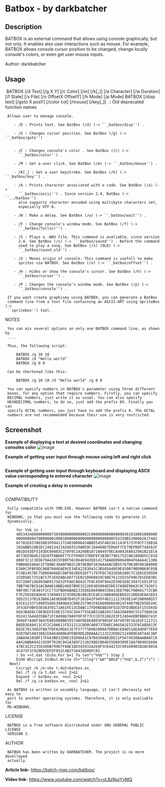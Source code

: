 
# Batbox - by darkbatcher
## Description
BATBOX is an external command that allows using console graphically, but not only. It enables also user interactions such as mouse.
For example, BATBOX allows console cursor position to be changed, change locally console's colors, or even get user mouse inputs.

Author: darkbatcher

## Usage
​		BATBOX [/d Text] [/g X Y] [/c Color] [/m] [/k[\_]]  [/a Character] [/w Duration] [/f State] [/s File] [/o OffsetX OffsetY] [/h Mode] [/p Mode] 
​		BATBOX [/disp text] [/goto X posY] [/color col] [/mouse] [/key[\_]] 
​      :: Old deprecated function names

     Allows user to manage console.
    
        - /D : Prints text. See BatBox (/d) (-> ``_batbox/disp'') .
    
        - /G : Changes cursor position. See BatBox (/g) (-> ``_batbox/goto'') 
          .
    
        - /C : Changes console's color . See BatBox (/c) (-> 
          ``_batbox/color'') .
    
        - /M : Get a user click. See BatBox (/m) (-> ``_batbox/mouse'') .
    
        - /K[_] : Get a user keystroke. See BatBox (/k) (-> ``_batbox/key'') .
    
        - /A : Prints character associated with a code. See BatBox (/a) (-> 
          ``_batbox/ascii'') . Since version 2.4, BatBox (-> ``../batbox'') 
          also supports character encoded using multibyte characters set, 
          especially UTF-8.
    
        - /W : Make a delay. See BatBox (/w) (-> ``_batbox/wait'') .
    
        - /F : Change console's window mode. See BatBox (/f) (-> 
          ``_batbox/fullscr'') .
    
        - /S : Plays a .WAV file. This command is avaliable, since version 
          2.4. See BatBox (/s) (-> ``_batbox/sound'') . Before the command 
          used to play a song. See BatBox (/s) (OLD) (-> 
          ``_batbox/sound_old'') .
    
        - /O : Moves origin of console. This command is usefull to make 
          sprites via BATBOX. See BatBox (/o) (-> ``_batbox/offset'') .
    
        - /H : Hides or show the console's cursor. See BatBox (/h) (-> 
          ``_batbox/cursor'') .
    
        - /P : Changes the console's window mode. See BatBox (/p) (-> 
          ``_batbox/console'') .
    
     If you want create graphisms using BATBOX, you can generate a BatBox 
     command line from a text file containing an ASCII-ART using SpriteBox (-> 
     ``spritebox'') tool.

NOTES

     You can mix several options on only one BATBOX command line, as shown by 
     ....
    
     Thus, the following script:
    
         BATBOX /g 10 10
         BATBOX /d "Hello world"
         BATBOX /g 0 0
    
     Can be shortened like this:
    
         BATBOX /g 10 10 /d "Hello world" /g 0 0
    
     You can specify numbers in BATBOX's parameter using three different 
     bases, for any option that require numbers. Firstly, you can specify 
     DECIMAL numbers, just write it as usual. You can also specify 
     HEXADECIMAL numbers, to do so, just add the prefix 0X. Finally you can 
     specify OCTAL numbers, you just have to add the prefix 0. The OCTAL 
     numbers are not recommended because their use is very restricted.
     
## Screenshot
**Example of displaying a text at desired coordinates and changing consoles color**
![image](https://user-images.githubusercontent.com/82807654/166758482-1aa8060c-01ce-4f66-8cde-29642ca4d80f.png)
     
**Example of getting user input through mouse using left and right click**
<!-- wp:image {"align":"center","id":3356,"style":{"color":{}}} -->
<div class="wp-block-image"><figure class="aligncenter"><img src="https://batch-man.com/wp-content/uploads/2022/04/example5-1-edited-2.png" alt="" class="wp-image-3356"/></figure></div>
<!-- /wp:image -->

**Example of getting user input through keyboard and displaying ASCII value corrosponding to entered character**
![image](https://user-images.githubusercontent.com/82807654/166781445-f7b99b95-e57a-4349-ae0c-2fb81045e518.png)

**Example of creating a delay in commands**
<!-- wp:image {"id":3373,"sizeSlug":"full","linkDestination":"none"} -->
<figure class="wp-block-image size-full"><img src="https://batch-man.com/wp-content/uploads/2022/04/1.gif" alt="" class="wp-image-3373"/></figure>
<!-- /wp:image -->

COMPATIBILITY

     Fully compatible with CMD.EXE. However BATBOX isn't a native command for 
     WINDOWS, so that you must use the following code to generate it 
     dynamically.
    
         for %%b in ( 
         4D5343460000000073030000000000002C000000000000000301010001000000
         00000000470000000100010000060000000000000000FE4259B5200062617462
         6F782E657865003FD9412724030006434BB5545F485361143F5737F0CF726B3A
         102ABB528B1EC24813421026D3529AB59C184460D7ED6EF7CE79EFB8F74A562F
         0B1D543EF5143DC60483C27AF0C14248B18710A4979ECA40426A0329A1B21ECA
         AF73EE9D4E21B287FAB6DF77CFF99DF37DDFEF3B3B779D1752C001800D5CC018
         808F1C1C3ED879A41015FB9F56C064E942ED141758A8ED96649D4F6A6A4C1306
         F8B0A028AAC1F789BC36A8F0B2C2B79E0DF1036A44ACDB557670638F601B4080
         E3A0C3FBFDDC06B7044EAE9CE34EA2283041C3B505A48E9E450079B99B69C05B
         FC4B1457BC75DD6666DECD8F981BE02EF71797FDC7A32E9A100C7C1EB1E505D9
         2CDD5BC7252AC57F1E92ABCA0771EB21D968029C98E76125D25F9967D1ED838C
         8372D6F24E093AD9175832FFADCAD43C7F8C459F9442D39D1E8C3947C6913F15
         7BB79A7BCD18CBA6D10BB24687B9E33226E4E6904E5DE37A9DE90A3C9C7926F1
         98F48C73E401F2CC731FBD66BAB2335D6E8689B0336A13E6798C76B601772CB6
         F7E2565EEAD64C1589A931C93092B34B2ECE4E1C6BB466EBE82C1DDD4E8A3ED3
         5ED25137B163B861AE9ED8B7D452F182D42F945F4D111213920E14F28B908D57
         B3C61233710903560539A9DA3CD0E257901F6EA600D664019744879B295EE44C
         3F43EF9BFD303A3FD172A61FE13CDABC17FD9BEBB39F5CD7DFD3BDEEF155565D
         6E63B4D8CC0E9EEF910E15745C5D47755EAB32AB245726A20A890C55275B4616
         952417A44035BA71FC8498670A970F3F77CCCD7E2862E3F524D44EBFBB6D741F
         3D46F7A4DF3847E885988B835574AF0EDE4893F9056F1874970F26101F111711
         B6DD3EA8411C472C20A611FD31211C8D0CA89737DAEC4665A1E532F8CA8DA13F
         ED2E7013682FBA7FDFA29DA11E7F57775D6B2000A7DBBACEB4051AEA4D077EE0
         02076E54833881E846488864FEB09DE2D8AAA2113222ED82124988E48744C3AF
         2ABA9A103BF17F6A3BD32D0E192D86A1C97D8386B82DE21FD474550BAABA6CC8
         AA42ABBA4421920F7628C941A385F213A298DCB6AE55D69309E18A79D40C6A9A
         47BC422C2356106B799D7F8AE16D345931A264F5C644232C9916990382AC085A
         4C475F1C920D93EFEF932C4B3734434D00FC02                          
         ) Do >>t.dat (Echo.For b=1 To len^("%%b"^) Step 2
         ECHO WScript.StdOut.Write Chr^(Clng^("&H"^&Mid^("%%b",b,2^)^)^) : 
      Next)
         Cscript /b /e:vbs t.dat>batbox.ex_
         Del /f /q /a t.dat >nul 2>&1
         Expand -r batbox.ex_ >nul 2>&1
         Del /f /q /a batbox.ex_ >nul 2>&1
    
     As BATBOX is written in assembly language, it isn't obviously not easy to 
     port to another operating systems. Therefore, it is only avaliable for 
     MS-WINDOWS.

LICENSE

     BATBOX is a free software distributed under GNU GENERAL PUBLIC LICENSE 
     VERSION 3.

AUTHOR

     BATBOX has been written by DARKBATCHER. The project is no more develloped 
     actually.
     
**Article link-** https://batch-man.com/batbox/

**Video link-** https://www.youtube.com/watch?v=yL8zNujYyMQ

